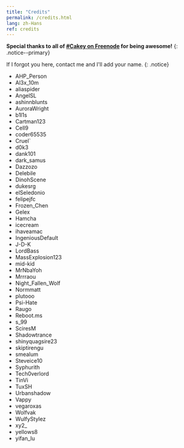 ```yaml
---
title: "Credits"
permalink: /credits.html
lang: zh-Hans
ref: credits
---
```


**Special thanks to all of [#Cakey on Freenode](http://webchat.freenode.net/?channels=%23Cakey) for being awesome!**
{: .notice--primary}

If I forgot you here, contact me and I'll add your name.
{: .notice}

+ AHP_Person
+ Al3x_10m
+ aliaspider
+ AngelSL
+ ashinnblunts
+ AuroraWright
+ b1l1s
+ Cartman123
+ Cell9
+ coder65535
+ Cruel`
+ d0k3
+ dank101
+ dark_samus
+ Dazzozo
+ Delebile
+ DinohScene
+ dukesrg
+ elSeledonio
+ felipejfc
+ Frozen_Chen
+ Gelex
+ Hamcha
+ icecream
+ ihaveamac
+ IngeniousDefault
+ J-D-K
+ LordBass
+ MassExplosion123
+ mid-kid
+ MrNbaYoh
+ Mrrraou
+ Night_Fallen_Wolf
+ Normmatt
+ plutooo
+ Psi-Hate
+ Raugo
+ Reboot.ms
+ s_99
+ SciresM
+ Shadowtrance
+ shinyquagsire23
+ skiptirengu
+ smealum
+ Steveice10
+ Syphurith
+ Tech0verlord
+ TinVi
+ TuxSH
+ Urbanshadow
+ Vappy
+ vegaroxas
+ Wolfvak
+ WulfyStylez
+ xy2_
+ yellows8
+ yifan_lu
